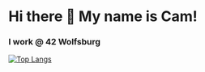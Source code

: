 # Hi there 👋 My name is Cam! 

<!--
**cabartell/cabartell** is a ✨ _special_ ✨ repository because its `README.md` (this file) appears on your GitHub profile.

Here are some ideas to get you started:

- 🔭 I’m currently working on ...
- 🌱 I’m currently learning ...
- 👯 I’m looking to collaborate on ...
- 🤔 I’m looking for help with ...
- 💬 Ask me about ...
- 📫 How to reach me: ...
- 😄 Pronouns: ...
- ⚡ Fun fact: ...
-->

### I work @ 42 Wolfsburg

[![Top Langs](https://github-readme-stats.vercel.app/api/top-langs/?username=cabartell)](https://github.com/anuraghazra/github-readme-stats)


